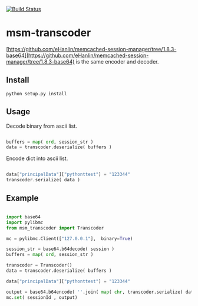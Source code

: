 [![Build Status](https://travis-ci.org/eHanlin/msm-transcoder-python.svg?branch=master)](https://travis-ci.org/eHanlin/msm-transcoder-python)

msm-transcoder
=================

[https://github.com/eHanlin/memcached-session-manager/tree/1.8.3-base64](https://github.com/eHanlin/memcached-session-manager/tree/1.8.3-base64) is the same encoder and decoder.

## Install

```
python setup.py install
```

## Usage

Decode binary from ascii list.

```py

buffers = map( ord, session_str )
data = transcoder.deserialize( buffers )

```

Encode dict into ascii list.

```py

data["principalData"]["pythonttest"] = "123344"
transcoder.serialize( data )

```

## Example

```py

import base64
import pylibmc
from msm_transcoder import Transcoder

mc = pylibmc.Client(["127.0.0.1"],  binary=True)

session_str = base64.b64decode( session )
buffers = map( ord, session_str )

transcoder = Transcoder()
data = transcoder.deserialize( buffers )

data["principalData"]["pythonttest"] = "123344"

output = base64.b64encode( ''.join( map( chr, transcoder.serialize( data ) ) ) )
mc.set( sessionId , output)

```

